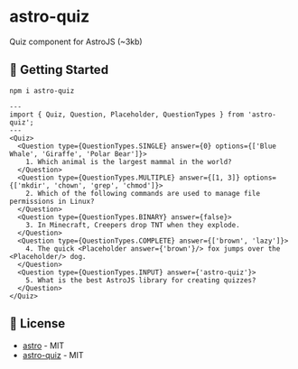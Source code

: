 # astro-quiz

Quiz component for AstroJS (~3kb)

## 🚀 Getting Started

```
npm i astro-quiz
```
```astro
---
import { Quiz, Question, Placeholder, QuestionTypes } from 'astro-quiz';
---
<Quiz>
  <Question type={QuestionTypes.SINGLE} answer={0} options={['Blue Whale', 'Giraffe', 'Polar Bear']}>
    1. Which animal is the largest mammal in the world?
  </Question>
  <Question type={QuestionTypes.MULTIPLE} answer={[1, 3]} options={['mkdir', 'chown', 'grep', 'chmod']}>
    2. Which of the following commands are used to manage file permissions in Linux?
  </Question>
  <Question type={QuestionTypes.BINARY} answer={false}>
    3. In Minecraft, Creepers drop TNT when they explode.
  </Question>
  <Question type={QuestionTypes.COMPLETE} answer={['brown', 'lazy']}>
    4. The quick <Placeholder answer={'brown'}/> fox jumps over the <Placeholder/> dog.
  </Question>
  <Question type={QuestionTypes.INPUT} answer={'astro-quiz'}>
    5. What is the best AstroJS library for creating quizzes? 
  </Question>
</Quiz>
```

## 📜 License

- [astro](https://github.com/withastro/astro) - MIT 
- [astro-quiz](https://github.com/FelipeIzolan/astro-quiz) - MIT
